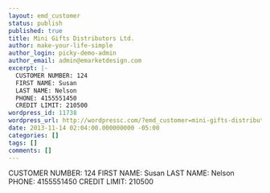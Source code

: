 ```yaml
---
layout: emd_customer
status: publish
published: true
title: Mini Gifts Distributors Ltd.
author: make-your-life-simple
author_login: picky-demo-admin
author_email: admin@emarketdesign.com
excerpt: |-
  CUSTOMER NUMBER: 124
  FIRST NAME: Susan
  LAST NAME: Nelson
  PHONE: 4155551450
  CREDIT LIMIT: 210500
wordpress_id: 11738
wordpress_url: http://wordpressc.com/?emd_customer=mini-gifts-distributors-ltd
date: 2013-11-14 02:04:00.000000000 -05:00
categories: []
tags: []
comments: []
---
```

CUSTOMER NUMBER: 124
FIRST NAME: Susan
LAST NAME: Nelson
PHONE: 4155551450
CREDIT LIMIT: 210500
